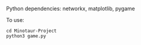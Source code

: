 Python dependencies: networkx, matplotlib, pygame

To use: 

```
cd Minotaur-Project
python3 game.py
```